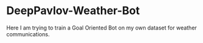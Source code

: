 # DeepPavlov-Weather-Bot
Here I am trying to train a Goal Oriented Bot on my own dataset for weather communications.
